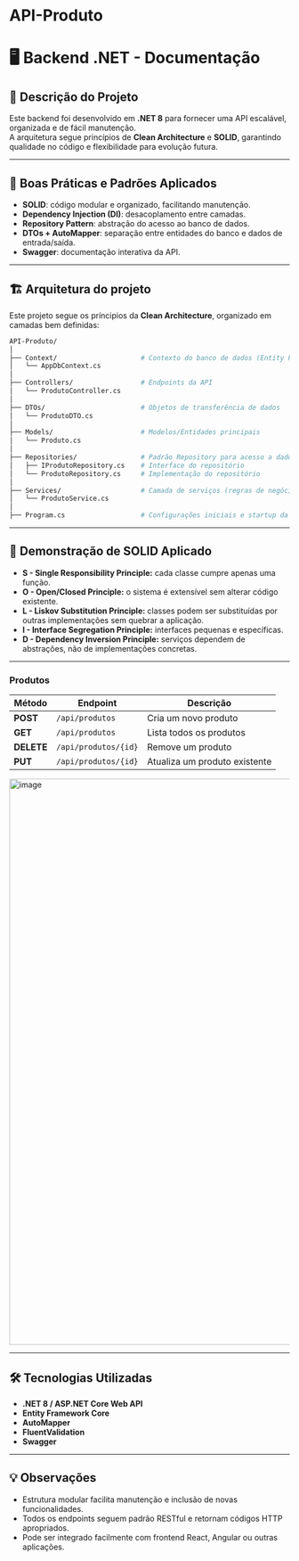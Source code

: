 # API-Produto
# 🖥️ Backend .NET - Documentação

## 📌 Descrição do Projeto
Este backend foi desenvolvido em **.NET 8** para fornecer uma API escalável, organizada e de fácil manutenção.  
A arquitetura segue princípios de **Clean Architecture** e **SOLID**, garantindo qualidade no código e flexibilidade para evolução futura.

---

## 🔑 Boas Práticas e Padrões Aplicados
- **SOLID**: código modular e organizado, facilitando manutenção.  
- **Dependency Injection (DI)**: desacoplamento entre camadas.  
- **Repository Pattern**: abstração do acesso ao banco de dados.  
- **DTOs + AutoMapper**: separação entre entidades do banco e dados de entrada/saída.   
- **Swagger**: documentação interativa da API.

---

## 🏗️ Arquitetura do projeto
Este projeto segue os príncipios da **Clean Architecture**, organizado em camadas bem definidas:
```bash
API-Produto/
│
├── Context/                     # Contexto do banco de dados (Entity Framework Core)
│   └── AppDbContext.cs
│
├── Controllers/                 # Endpoints da API
│   └── ProdutoController.cs
│
├── DTOs/                        # Objetos de transferência de dados
│   └── ProdutoDTO.cs
│
├── Models/                      # Modelos/Entidades principais
│   └── Produto.cs
│
├── Repositories/                # Padrão Repository para acesso a dados
│   ├── IProdutoRepository.cs    # Interface do repositório
│   └── ProdutoRepository.cs     # Implementação do repositório
│
├── Services/                    # Camada de serviços (regras de negócio)
│   └── ProdutoService.cs
│
├── Program.cs                   # Configurações iniciais e startup da aplicação
```
   
---

## 🧩 Demonstração de SOLID Aplicado
- **S - Single Responsibility Principle:** cada classe cumpre apenas uma função.  
- **O - Open/Closed Principle:** o sistema é extensível sem alterar código existente.  
- **L - Liskov Substitution Principle:** classes podem ser substituídas por outras implementações sem quebrar a aplicação.  
- **I - Interface Segregation Principle:** interfaces pequenas e específicas.  
- **D - Dependency Inversion Principle:** serviços dependem de abstrações, não de implementações concretas.

---

### Produtos
| Método | Endpoint | Descrição |
|--------|----------|-----------|
| **POST** | `/api/produtos` | Cria um novo produto |
| **GET** | `/api/produtos` | Lista todos os produtos |
| **DELETE** | `/api/produtos/{id}` | Remove um produto |
| **PUT** | `/api/produtos/{id}` | Atualiza um produto existente |

<img width="1918" height="1016" alt="image" src="https://github.com/user-attachments/assets/2ff4dd9c-98a6-4737-80cb-66120bf52cd3" />

---

## 🛠️ Tecnologias Utilizadas
- **.NET 8 / ASP.NET Core Web API**  
- **Entity Framework Core**  
- **AutoMapper**  
- **FluentValidation**  
- **Swagger**

---

## 💡 Observações
- Estrutura modular facilita manutenção e inclusão de novas funcionalidades.  
- Todos os endpoints seguem padrão RESTful e retornam códigos HTTP apropriados.  
- Pode ser integrado facilmente com frontend React, Angular ou outras aplicações.

